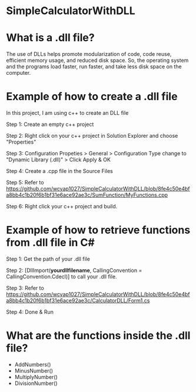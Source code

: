 # SimpleCalculatorWithDLL

# What is a .dll file?
The use of DLLs helps promote modularization of code, code reuse, efficient memory usage, 
and reduced disk space. So, the operating system and the programs load faster, run faster, and take less disk space on the computer.





# Example of how to create a .dll file 
In this project, I am using c++ to create an DLL file

Step 1: Create an empty c++ project

Step 2: Right click on your c++ project in Solution Explorer and choose "Properties"

Step 3: Configuration Propeties > General > Configuration Type change to "Dynamic Library (.dll)" > Click Apply & OK

Step 4: Create a .cpp file in the Source Files

Step 5: Refer to https://github.com/wcyap1027/SimpleCalculatorWithDLL/blob/8fe4c50e4bfa8bb4c1b20f6b1bf31e6ace92ae3c/SumFunction/MyFunctions.cpp

Step 6: Right click your c++ project and build.





# Example of how to retrieve functions from .dll file in C#
Step 1: Get the path of your .dll file

Step 2: [DllImport(**yourdllfilename**, CallingConvention = CallingConvention.Cdecl)] to call your .dll file.

Step 3: Refer to https://github.com/wcyap1027/SimpleCalculatorWithDLL/blob/8fe4c50e4bfa8bb4c1b20f6b1bf31e6ace92ae3c/CalculatorDLL/Form1.cs

Step 4: Done & Run





# What are the functions inside the .dll file?
- AddNumbers()
- MinusNumber()
- MultiplyNumber()
- DivisionNumber()







